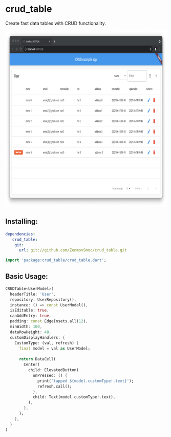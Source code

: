 # crud_table

Create fast data tables with CRUD functionality.

<p align="center">
  <img src="./screenshot.png" height="550">
</p>

## Installing:

```yaml
dependencies:
   crud_table:
    git:
      url: git://github.com/ZenmovSmoc/crud_table.git
```
```dart
import 'package:crud_table/crud_table.dart';
```

## Basic Usage:
```dart
CRUDTable<UserModel>(
  headerTitle: 'User',
  repository: UserRepository(),
  instance: () => const UserModel(),
  isEditable: true,
  canAddEntry: true,
  padding: const EdgeInsets.all(12),
  minWidth: 100,
  dataRowHeight: 48,
  customDisplayHandlers: {
    CustomType: (val, refresh) {
      final model = val as UserModel;

      return DataCell(
        Center(
          child: ElevatedButton(
            onPressed: () {
              print('tapped ${model.customType!.text}');
              refresh.call();
            },
            child: Text(model.customType!.text),
          ),
        ),
      );
    },
  }
)
```